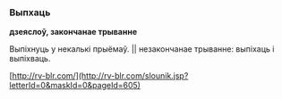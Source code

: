 ### Выпхаць
**дзеяслоў, закончанае трыванне**

Выпіхнуць у некалькі прыёмаў. || незакончанае трыванне: выпіхаць і выпіхваць.

<a rel="author">[http://rv-blr.com/](http://rv-blr.com/slounik.jsp?letterId=0&maskId=0&pageId=605)</a>

